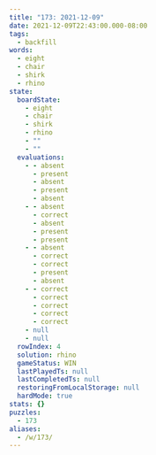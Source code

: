 ```yaml
---
title: "173: 2021-12-09"
date: 2021-12-09T22:43:00.000-08:00
tags:
  - backfill
words:
  - eight
  - chair
  - shirk
  - rhino
state:
  boardState:
    - eight
    - chair
    - shirk
    - rhino
    - ""
    - ""
  evaluations:
    - - absent
      - present
      - absent
      - present
      - absent
    - - absent
      - correct
      - absent
      - present
      - present
    - - absent
      - correct
      - correct
      - present
      - absent
    - - correct
      - correct
      - correct
      - correct
      - correct
    - null
    - null
  rowIndex: 4
  solution: rhino
  gameStatus: WIN
  lastPlayedTs: null
  lastCompletedTs: null
  restoringFromLocalStorage: null
  hardMode: true
stats: {}
puzzles:
  - 173
aliases:
  - /w/173/
---
```

<!-- more -->
